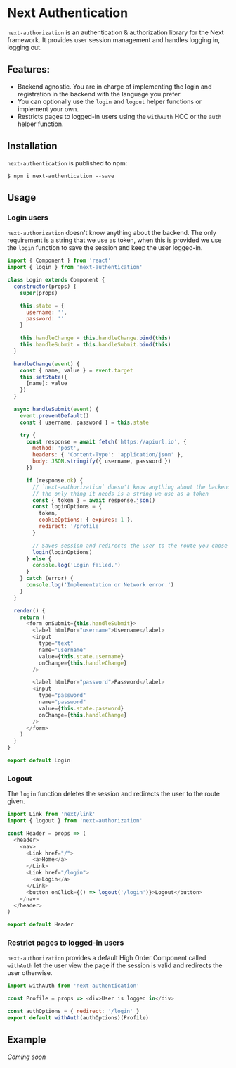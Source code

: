 # Next Authentication

`next-authorization` is an authentication &amp; authorization library for the Next framework. It provides user session management and handles logging in, logging out.

## Features:

- Backend agnostic. You are in charge of implementing the login and registration in the backend with the language you prefer.
- You can optionally use the `login` and `logout` helper functions or implement your own.
- Restricts pages to logged-in users using the `withAuth` HOC or the `auth` helper function.

## Installation

`next-authentication` is published to npm:

```
$ npm i next-authentication --save
```

## Usage

### Login users

`next-authorization` doesn't know anything about the backend. The only requirement is a string that we use as token, when this is provided we use the `login` function to save the session and keep the user logged-in.

```js
import { Component } from 'react'
import { login } from 'next-authentication'

class Login extends Component {
  constructor(props) {
    super(props)

    this.state = {
      username: '',
      password: ''
    }

    this.handleChange = this.handleChange.bind(this)
    this.handleSubmit = this.handleSubmit.bind(this)
  }

  handleChange(event) {
    const { name, value } = event.target
    this.setState({
      [name]: value
    })
  }

  async handleSubmit(event) {
    event.preventDefault()
    const { username, password } = this.state

    try {
      const response = await fetch('https://apiurl.io', {
        method: 'post',
        headers: { 'Content-Type': 'application/json' },
        body: JSON.stringify({ username, password })
      })

      if (response.ok) {
        // `next-authorization` doesn't know anything about the backend,
        // the only thing it needs is a string we use as a token
        const { token } = await response.json()
        const loginOptions = {
          token,
          cookieOptions: { expires: 1 },
          redirect: '/profile'
        }

        // Saves session and redirects the user to the route you chose
        login(loginOptions)
      } else {
        console.log('Login failed.')
      }
    } catch (error) {
      console.log('Implementation or Network error.')
    }
  }

  render() {
    return (
      <form onSubmit={this.handleSubmit}>
        <label htmlFor="username">Username</label>
        <input
          type="text"
          name="username"
          value={this.state.username}
          onChange={this.handleChange}
        />

        <label htmlFor="password">Password</label>
        <input
          type="password"
          name="password"
          value={this.state.password}
          onChange={this.handleChange}
        />
      </form>
    )
  }
}

export default Login
```

### Logout

The `login` function deletes the session and redirects the user to the route given.

```js
import Link from 'next/link'
import { logout } from 'next-authorization'

const Header = props => (
  <header>
    <nav>
      <Link href="/">
        <a>Home</a>
      </Link>
      <Link href="/login">
        <a>Login</a>
      </Link>
      <button onClick={() => logout('/login')}>Logout</button>
    </nav>
  </header>
)

export default Header
```

### Restrict pages to logged-in users

`next-authorization` provides a default High Order Component called `withAuth` let the user view the page if the session is valid and redirects the user otherwise.

```js
import withAuth from 'next-authentication'

const Profile = props => <div>User is logged in</div>

const authOptions = { redirect: '/login' }
export default withAuth(authOptions)(Profile)
```

## Example

_Coming soon_
